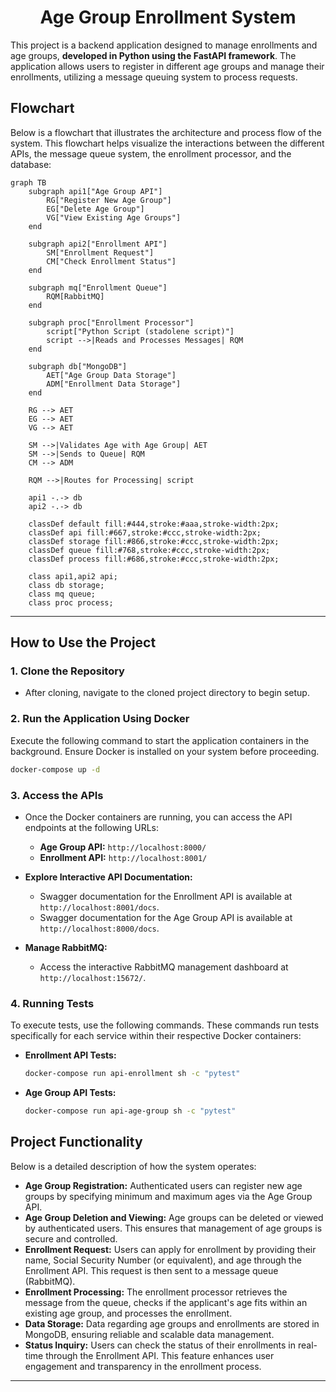 <h1 align="center">Age Group Enrollment System</h1>

This project is a backend application designed to manage enrollments and age groups, **developed in Python using the FastAPI framework**. The application allows users to register in different age groups and manage their enrollments, utilizing a message queuing system to process requests.

## Flowchart

Below is a flowchart that illustrates the architecture and process flow of the system. This flowchart helps visualize the interactions between the different APIs, the message queue system, the enrollment processor, and the database:

```mermaid
graph TB
    subgraph api1["Age Group API"]
        RG["Register New Age Group"]
        EG["Delete Age Group"]
        VG["View Existing Age Groups"]
    end

    subgraph api2["Enrollment API"]
        SM["Enrollment Request"]
        CM["Check Enrollment Status"]
    end

    subgraph mq["Enrollment Queue"]
        RQM[RabbitMQ]
    end

    subgraph proc["Enrollment Processor"]
        script["Python Script (stadolene script)"]
        script -->|Reads and Processes Messages| RQM
    end

    subgraph db["MongoDB"]
        AET["Age Group Data Storage"]
        ADM["Enrollment Data Storage"]
    end

    RG --> AET
    EG --> AET
    VG --> AET

    SM -->|Validates Age with Age Group| AET
    SM -->|Sends to Queue| RQM
    CM --> ADM

    RQM -->|Routes for Processing| script

    api1 -.-> db
    api2 -.-> db

    classDef default fill:#444,stroke:#aaa,stroke-width:2px;
    classDef api fill:#667,stroke:#ccc,stroke-width:2px;
    classDef storage fill:#866,stroke:#ccc,stroke-width:2px;
    classDef queue fill:#768,stroke:#ccc,stroke-width:2px;
    classDef process fill:#686,stroke:#ccc,stroke-width:2px;

    class api1,api2 api;
    class db storage;
    class mq queue;
    class proc process;
```


---

## How to Use the Project

### 1. Clone the Repository
  - After cloning, navigate to the cloned project directory to begin setup.

### 2. Run the Application Using Docker
Execute the following command to start the application containers in the background. Ensure Docker is installed on your system before proceeding.

```bash
docker-compose up -d
```

### 3. Access the APIs

- Once the Docker containers are running, you can access the API endpoints at the following URLs:
  - **Age Group API:** `http://localhost:8000/`
  - **Enrollment API:** `http://localhost:8001/`

- **Explore Interactive API Documentation:**
  - Swagger documentation for the Enrollment API is available at `http://localhost:8001/docs`.
  - Swagger documentation for the Age Group API is available at `http://localhost:8000/docs`.

- **Manage RabbitMQ:**
  - Access the interactive RabbitMQ management dashboard at `http://localhost:15672/`.

### 4. Running Tests

To execute tests, use the following commands. These commands run tests specifically for each service within their respective Docker containers:

- **Enrollment API Tests:**
  ```bash
  docker-compose run api-enrollment sh -c "pytest"
  ```

- **Age Group API Tests:**
  ```bash
  docker-compose run api-age-group sh -c "pytest"
  ```



## Project Functionality
Below is a detailed description of how the system operates:

- **Age Group Registration:** Authenticated users can register new age groups by specifying minimum and maximum ages via the Age Group API.
- **Age Group Deletion and Viewing:** Age groups can be deleted or viewed by authenticated users. This ensures that management of age groups is secure and controlled.
- **Enrollment Request:** Users can apply for enrollment by providing their name, Social Security Number (or equivalent), and age through the Enrollment API. This request is then sent to a message queue (RabbitMQ).
- **Enrollment Processing:** The enrollment processor retrieves the message from the queue, checks if the applicant's age fits within an existing age group, and processes the enrollment.
- **Data Storage:** Data regarding age groups and enrollments are stored in MongoDB, ensuring reliable and scalable data management.
- **Status Inquiry:** Users can check the status of their enrollments in real-time through the Enrollment API. This feature enhances user engagement and transparency in the enrollment process.

--- 

